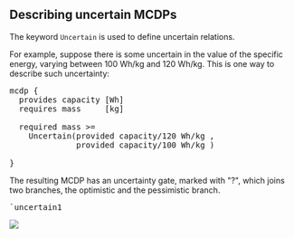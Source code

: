 

## Describing uncertain MCDPs


The keyword ``Uncertain`` is used to define uncertain relations.

For example, suppose there is some uncertain in the value
of the specific energy, varying between 100 Wh/kg
and 120 Wh/kg. This is one way to describe such uncertainty:

<pre class="mcdp" id='uncertain1'>
mcdp {
  provides capacity [Wh]
  requires mass     [kg]
 
  required mass >= 
    Uncertain(provided capacity/120 Wh/kg ,
              provided capacity/100 Wh/kg )
  
}
</pre>

The resulting MCDP has an uncertainty gate, marked with "?",
which joins two branches, the optimistic and the pessimistic branch.

<pre class='ndp_graph_expand'>`uncertain1</pre>


<img style='max-width: 30em' src="/libraries/uncertainty/models/uncertain_battery4/views/solver2/display1u.png?xaxis=capacity&amp;yaxis=mass&amp;xmin=0J&amp;xmax=1MJ&amp;nsamples=50"/>

<!--

This is an equivalent way to describe the same uncertainty:

<pre class="mcdp" id='uncertain2'>
mcdp {
  provides capacity [Wh]
  requires mass     [kg]
 
  required mass * Uncertain(100 Wh/kg, 120 Wh/kg) >= provided capacity
  
}
</pre>

<pre class='ndp_graph_expand'>`uncertain2</pre>

<img style='max-width: 30em' src="/libraries/uncertainty/models/uncertain_battery2/views/solver2/display1u.png?xaxis=capacity&amp;yaxis=mass&amp;xmin=0J&amp;xmax=1MJ&amp;nsamples=50"/>

-->
